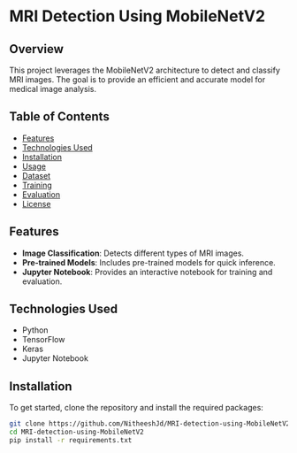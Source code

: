 # MRI Detection Using MobileNetV2

## Overview
This project leverages the MobileNetV2 architecture to detect and classify MRI images. The goal is to provide an efficient and accurate model for medical image analysis.

## Table of Contents
- [Features](#features)
- [Technologies Used](#technologies-used)
- [Installation](#installation)
- [Usage](#usage)
- [Dataset](#dataset)
- [Training](#training)
- [Evaluation](#evaluation)
- [License](#license)

## Features
- **Image Classification**: Detects different types of MRI images.
- **Pre-trained Models**: Includes pre-trained models for quick inference.
- **Jupyter Notebook**: Provides an interactive notebook for training and evaluation.

## Technologies Used
- Python
- TensorFlow
- Keras
- Jupyter Notebook

## Installation
To get started, clone the repository and install the required packages:

```bash
git clone https://github.com/NitheeshJd/MRI-detection-using-MobileNetV2.git
cd MRI-detection-using-MobileNetV2
pip install -r requirements.txt
